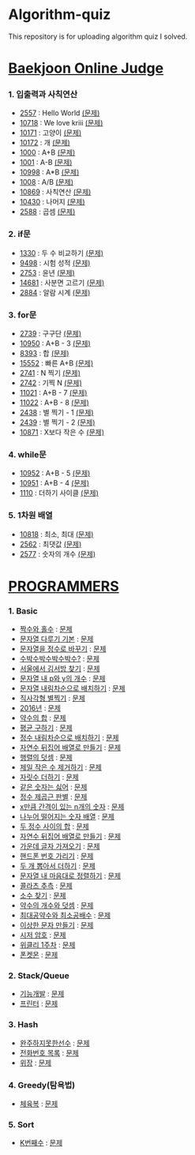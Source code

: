 # Algorithm-quiz
This repository is for uploading algorithm quiz I solved.

# [Baekjoon Online Judge](https://www.acmicpc.net)
### 1. 입출력과 사칙연산
   * [2557](https://github.com/KangJuHyeon/Algorithm-quiz/blob/master/baekjoon/2557.py) : Hello World [(문제)](https://www.acmicpc.net/problem/2557)
   * [10718](https://github.com/KangJuHyeon/Algorithm-quiz/blob/master/baekjoon/10718.py) : We love kriii [(문제)](https://www.acmicpc.net/problem/10718)
   * [10171](https://github.com/KangJuHyeon/Algorithm-quiz/blob/master/baekjoon/10171.py) : 고양이 [(문제)](https://www.acmicpc.net/problem/10171)
   * [10172](https://github.com/KangJuHyeon/Algorithm-quiz/blob/master/baekjoon/10172.py) : 개 [(문제)](https://www.acmicpc.net/problem/10172)
   * [1000](https://github.com/KangJuHyeon/Algorithm-quiz/blob/master/baekjoon/1000.py) : A+B [(문제)](https://www.acmicpc.net/problem/1000)
   * [1001](https://github.com/KangJuHyeon/Algorithm-quiz/blob/master/baekjoon/1001.py) : A-B [(문제)](https://www.acmicpc.net/problem/1001)
   * [10998](https://github.com/KangJuHyeon/Algorithm-quiz/blob/master/baekjoon/10998.py) : A*B [(문제)](https://www.acmicpc.net/problem/10998)
   * [1008](https://github.com/KangJuHyeon/Algorithm-quiz/blob/master/baekjoon/1008.py) : A/B [(문제)](https://www.acmicpc.net/problem/1008)
   * [10869](https://github.com/KangJuHyeon/Algorithm-quiz/blob/master/baekjoon/10869.py) : 사칙연산 [(문제)](https://www.acmicpc.net/problem/10869)
   * [10430](https://github.com/KangJuHyeon/Algorithm-quiz/blob/master/baekjoon/10430.py) : 나머지 [(문제)](https://www.acmicpc.net/problem/10430)
   * [2588](https://github.com/KangJuHyeon/Algorithm-quiz/blob/master/baekjoon/2588.py) : 곱셈 [(문제)](https://www.acmicpc.net/problem/2588)
### 2. if문
   * [1330](https://github.com/KangJuHyeon/Algorithm-quiz/blob/master/baekjoon/1330.py) : 두 수 비교하기 [(문제)](https://www.acmicpc.net/problem/1330)
   * [9498](https://github.com/KangJuHyeon/Algorithm-quiz/blob/master/baekjoon/9498.py) : 시험 성적 [(문제)](https://www.acmicpc.net/problem/9498)
   * [2753](https://github.com/KangJuHyeon/Algorithm-quiz/blob/master/baekjoon/2753.py) : 윤년 [(문제)](https://www.acmicpc.net/problem/2753)
   * [14681](https://github.com/KangJuHyeon/Algorithm-quiz/blob/master/baekjoon/14681.py) : 사분면 고르기 [(문제)](https://www.acmicpc.net/problem/14681)
   * [2884](https://github.com/KangJuHyeon/Algorithm-quiz/blob/master/baekjoon/2884.py) : 알람 시계 [(문제)](https://www.acmicpc.net/problem/2884)
### 3. for문
   * [2739](https://github.com/KangJuHyeon/Algorithm-quiz/blob/master/baekjoon/2739.py) : 구구단 [(문제)](https://www.acmicpc.net/problem/2739)
   * [10950](https://github.com/KangJuHyeon/Algorithm-quiz/blob/master/baekjoon/10950.py) : A+B - 3 [(문제)](https://www.acmicpc.net/problem/10950)
   * [8393](https://github.com/KangJuHyeon/Algorithm-quiz/blob/master/baekjoon/8393.py) : 합 [(문제)](https://www.acmicpc.net/problem/8393)
   * [15552](https://github.com/KangJuHyeon/Algorithm-quiz/blob/master/baekjoon/15552.py) : 빠른 A+B [(문제)](https://www.acmicpc.net/problem/15552)
   * [2741](https://github.com/KangJuHyeon/Algorithm-quiz/blob/master/baekjoon/2741.py) : N 찍기 [(문제)](https://www.acmicpc.net/problem/2741)
   * [2742](https://github.com/KangJuHyeon/Algorithm-quiz/blob/master/baekjoon/2742.py) : 기찍 N [(문제)](https://www.acmicpc.net/problem/2742)
   * [11021](https://github.com/KangJuHyeon/Algorithm-quiz/blob/master/baekjoon/11021.py) : A+B - 7 [(문제)](https://www.acmicpc.net/problem/11021)
   * [11022](https://github.com/KangJuHyeon/Algorithm-quiz/blob/master/baekjoon/11022.py) : A+B - 8 [(문제)](https://www.acmicpc.net/problem/11022)
   * [2438](https://github.com/KangJuHyeon/Algorithm-quiz/blob/master/baekjoon/2438.py) : 별 찍기 - 1 [(문제)](https://www.acmicpc.net/problem/2438)
   * [2439](https://github.com/KangJuHyeon/Algorithm-quiz/blob/master/baekjoon/2439.py) : 별 찍기 - 2 [(문제)](https://www.acmicpc.net/problem/2439)
   * [10871](https://github.com/KangJuHyeon/Algorithm-quiz/blob/master/baekjoon/10871.py) : X보다 작은 수 [(문제)](https://www.acmicpc.net/problem/10871)
### 4. while문
   * [10952](https://github.com/KangJuHyeon/Algorithm-quiz/blob/master/baekjoon/10952.py) : A+B - 5 [(문제)](https://www.acmicpc.net/problem/10952)
   * [10951](https://github.com/KangJuHyeon/Algorithm-quiz/blob/master/baekjoon/10951.py) : A+B - 4 [(문제)](https://www.acmicpc.net/problem/10951)
   * [1110](https://github.com/KangJuHyeon/Algorithm-quiz/blob/master/baekjoon/1110.py) : 더하기 사이클 [(문제)](https://www.acmicpc.net/problem/1110)
### 5. 1차원 배열
   * [10818](https://github.com/KangJuHyeon/Algorithm-quiz/blob/master/baekjoon/10818.py) : 최소, 최대 [(문제)](https://www.acmicpc.net/problem/10818)
   * [2562](https://github.com/KangJuHyeon/Algorithm-quiz/blob/master/baekjoon/2562.py) : 최댓값 [(문제)](https://www.acmicpc.net/problem/2562)
   * [2577](https://github.com/KangJuHyeon/Algorithm-quiz/blob/master/baekjoon/2577.py) : 숫자의 개수 [(문제)](https://www.acmicpc.net/problem/2577)
# [PROGRAMMERS](https://programmers.co.kr/learn/challenges?tab=algorithm_practice_kit, "Programmers Link")
### 1. Basic
   * [짝수와 홀수](https://github.com/KangJuHyeon/Algorithm-quiz/blob/master/programmers/12937.py "problem solving") : [문제](https://programmers.co.kr/learn/courses/30/lessons/12937, "Programmers Link")
   * [문자열 다루기 기본](https://github.com/KangJuHyeon/Algorithm-quiz/blob/master/programmers/12918.py "problem solving") : [문제](https://programmers.co.kr/learn/courses/30/lessons/12918, "Programmers Link")
   * [문자열을 정수로 바꾸기](https://github.com/KangJuHyeon/Algorithm-quiz/blob/master/programmers/12925.py "problem solving") : [문제](https://programmers.co.kr/learn/courses/30/lessons/12925, "Programmers Link")
   * [수박수박수박수박수?](https://github.com/KangJuHyeon/Algorithm-quiz/blob/master/programmers/12922.py "problem solving") : [문제](https://programmers.co.kr/learn/courses/30/lessons/12922, "Programmers Link")
   * [서울에서 김서방 찾기](https://github.com/KangJuHyeon/Algorithm-quiz/blob/master/programmers/12919.py "problem solving") : [문제](https://programmers.co.kr/learn/courses/30/lessons/12919, "Programmers Link")
   * [문자열 내 p와 y의 개수](https://github.com/KangJuHyeon/Algorithm-quiz/blob/master/programmers/12916.py "problem solving") : [문제](https://programmers.co.kr/learn/courses/30/lessons/12916, "Programmers Link")
   * [문자열 내림차순으로 배치하기](https://github.com/KangJuHyeon/Algorithm-quiz/blob/master/programmers/12917.py "problem solving") : [문제](https://programmers.co.kr/learn/courses/30/lessons/12917, "Programmers Link")
   * [직사각형 별찍기](https://github.com/KangJuHyeon/Algorithm-quiz/blob/master/programmers/12969.py "problem solving") : [문제](https://programmers.co.kr/learn/courses/30/lessons/12969, "Programmers Link")
   * [2016년](https://github.com/KangJuHyeon/Algorithm-quiz/blob/master/programmers/12901.py "problem solving") : [문제](https://programmers.co.kr/learn/courses/30/lessons/12901, "Programmers Link")
   * [약수의 합](https://github.com/KangJuHyeon/Algorithm-quiz/blob/master/programmers/12928.py "problem solving") : [문제](https://programmers.co.kr/learn/courses/30/lessons/12928, "Programmers Link")
   * [평균 구하기](https://github.com/KangJuHyeon/Algorithm-quiz/blob/master/programmers/12944.py "problem solving") : [문제](https://programmers.co.kr/learn/courses/30/lessons/12944, "Programmers Link")
   * [정수 내림차순으로 배치하기](https://github.com/KangJuHyeon/Algorithm-quiz/blob/master/programmers/12933.py "problem solving") : [문제](https://programmers.co.kr/learn/courses/30/lessons/12933, "Programmers Link")
   * [자연수 뒤집어 배열로 만들기](https://github.com/KangJuHyeon/Algorithm-quiz/blob/master/programmers/12932.py "problem solving") : [문제](https://programmers.co.kr/learn/courses/30/lessons/12932, "Programmers Link")
   * [행렬의 덧셈](https://github.com/KangJuHyeon/Algorithm-quiz/blob/master/programmers/12950.py "problem solving") : [문제](https://programmers.co.kr/learn/courses/30/lessons/12950, "Programmers Link")
   * [제일 작은 수 제거하기](https://github.com/KangJuHyeon/Algorithm-quiz/blob/master/programmers/12935.py "problem solving") : [문제](https://programmers.co.kr/learn/courses/30/lessons/12935, "Programmers Link")
   * [자릿수 더하기](https://github.com/KangJuHyeon/Algorithm-quiz/blob/master/programmers/12931.py "problem solving") : [문제](https://programmers.co.kr/learn/courses/30/lessons/12931, "Programmers Link")
   * [같은 숫자는 싫어](https://github.com/KangJuHyeon/Algorithm-quiz/blob/master/programmers/12906.py "problem solving") : [문제](https://programmers.co.kr/learn/courses/30/lessons/12906, "Programmers Link")
   * [정수 제곱근 판별](https://github.com/KangJuHyeon/Algorithm-quiz/blob/master/programmers/12934.py "problem solving") : [문제](https://programmers.co.kr/learn/courses/30/lessons/12934, "Programmers Link")
   * [x만큼 간격이 있는 n개의 숫자](https://github.com/KangJuHyeon/Algorithm-quiz/blob/master/programmers/12954.py "problem solving") : [문제](https://programmers.co.kr/learn/courses/30/lessons/12954, "Programmers Link")
   * [나누어 떨어지는 숫자 배열](https://github.com/KangJuHyeon/Algorithm-quiz/blob/master/programmers/12910.py "problem solving") : [문제](https://programmers.co.kr/learn/courses/30/lessons/12910, "Programmers Link")
   * [두 정수 사이의 합](https://github.com/KangJuHyeon/Algorithm-quiz/blob/master/programmers/12912.py "problem solving") : [문제](https://programmers.co.kr/learn/courses/30/lessons/12912, "Programmers Link")
   * [자연수 뒤집어 배열로 만들기](https://github.com/KangJuHyeon/Algorithm-quiz/blob/master/programmers/12932.py "problem solving") : [문제](https://programmers.co.kr/learn/courses/30/lessons/12932, "Programmers Link")
   * [가운데 글자 가져오기](https://github.com/KangJuHyeon/Algorithm-quiz/blob/master/programmers/12903.py "problem solving") : [문제](https://programmers.co.kr/learn/courses/30/lessons/12903, "Programmers Link")
   * [핸드폰 번호 가리기](https://github.com/KangJuHyeon/Algorithm-quiz/blob/master/programmers/12948.py "problem solving") : [문제](https://programmers.co.kr/learn/courses/30/lessons/12948, "Programmers Link")
   * [두 개 뽑아서 더하기](https://github.com/KangJuHyeon/Algorithm-quiz/blob/master/programmers/68644.py "problem solving") : [문제](https://programmers.co.kr/learn/courses/30/lessons/68644 "Programmers Link")
   * [문자열 내 마음대로 정렬하기](https://github.com/KangJuHyeon/Algorithm-quiz/blob/master/programmers/12915.py "problem solving") : [문제](https://programmers.co.kr/learn/courses/30/lessons/12915, "Programmers Link")
   * [콜라츠 추측](https://github.com/KangJuHyeon/Algorithm-quiz/blob/master/programmers/12943.py "problem solving") : [문제](https://programmers.co.kr/learn/courses/30/lessons/12943, "Programmers Link")
   * [소수 찾기](https://github.com/KangJuHyeon/Algorithm-quiz/blob/master/programmers/12921.py "problem solving") : [문제](https://programmers.co.kr/learn/courses/30/lessons/12921, "Programmers Link")
   * [약수의 개수와 덧셈](https://github.com/KangJuHyeon/Algorithm-quiz/blob/master/programmers/77884.py "problem solving") : [문제](https://programmers.co.kr/learn/courses/30/lessons/77884, "Programmers Link")
   * [최대공약수와 최소공배수](https://github.com/KangJuHyeon/Algorithm-quiz/blob/master/programmers/12940.py "problem solving") : [문제](https://programmers.co.kr/learn/courses/30/lessons/12940, "Programmers Link")
   * [이상한 문자 만들기](https://github.com/KangJuHyeon/Algorithm-quiz/blob/master/programmers/12930.py "problem solving") : [문제](https://programmers.co.kr/learn/courses/30/lessons/12930, "Programmers Link")
   * [시저 암호](https://github.com/KangJuHyeon/Algorithm-quiz/blob/master/programmers/12926.py "problem solving") : [문제](https://programmers.co.kr/learn/courses/30/lessons/12926, "Programmers Link")
   * [위클리 1주차](https://github.com/KangJuHyeon/Algorithm-quiz/blob/master/programmers/82612.py "problem solving") : [문제](https://programmers.co.kr/learn/courses/30/lessons/82612, "Programmers Link")
   * [폰켓몬](https://github.com/KangJuHyeon/Algorithm-quiz/blob/master/programmers/1845.py "problem solving") : [문제](https://programmers.co.kr/learn/courses/30/lessons/1845, "Programmers Link")
### 2. Stack/Queue
   * [기능개발](https://github.com/KangJuHyeon/Algorithm-quiz/blob/master/programmers/42586.py "problem solving") : [문제](https://programmers.co.kr/learn/courses/30/lessons/42586, "Programmers Link")
   * [프린터](https://github.com/KangJuHyeon/Algorithm-quiz/blob/master/programmers/42587.py "problem solving") : [문제](https://programmers.co.kr/learn/courses/30/lessons/42587, "Programmers Link")
### 3. Hash
   * [완주하지못한선수](https://github.com/KangJuHyeon/Algorithm-quiz/blob/master/programmers/42576.py "problem solving") : [문제](https://programmers.co.kr/learn/courses/30/lessons/42576, "Programmers Link")
   * [전화번호 목록](https://github.com/KangJuHyeon/Algorithm-quiz/blob/master/programmers/42577.py "problem solving") : [문제](https://programmers.co.kr/learn/courses/30/lessons/42577, "Programmers Link")
   * [위장](https://github.com/KangJuHyeon/Algorithm-quiz/blob/master/programmers/42578.py "problem solving") : [문제](https://programmers.co.kr/learn/courses/30/lessons/42578, "Programmers Link")
### 4. Greedy(탐욕법)
   * [체육복](https://github.com/KangJuHyeon/Algorithm-quiz/blob/master/programmers/42862.py "problem solving") : [문제](https://programmers.co.kr/learn/courses/30/lessons/42862, "Programmers Link")
### 5. Sort
   * [K번째수](https://github.com/KangJuHyeon/Algorithm-quiz/blob/master/programmers/42748.py "problem solving") : [문제](https://programmers.co.kr/learn/courses/30/lessons/42748, "Programmers Link")

<!-- 프로그래머스 문제 형식 정리 예제 -->
<!-- [문제 이름](URL "problem solving") : [문제](URL, "Programmers Link") -->

<!-- 백준 알고리즘 문제 형식 정리 -->
<!-- [문제 번호](URL) : 제목 [(문제)](URL) -->